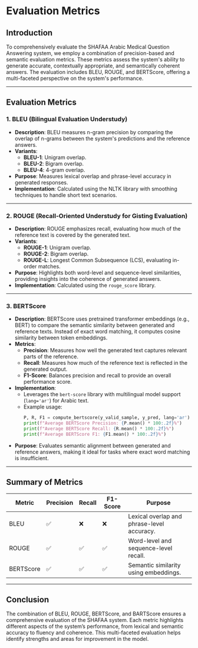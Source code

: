 # Evaluation Metrics

## Introduction
To comprehensively evaluate the SHAFAA Arabic Medical Question Answering system, we employ a combination of precision-based and semantic evaluation metrics. These metrics assess the system's ability to generate accurate, contextually appropriate, and semantically coherent answers. The evaluation includes BLEU, ROUGE, and BERTScore, offering a multi-faceted perspective on the system's performance.

---

## Evaluation Metrics

### 1. **BLEU (Bilingual Evaluation Understudy)**
- **Description**: BLEU measures n-gram precision by comparing the overlap of n-grams between the system's predictions and the reference answers.
- **Variants**:
  - **BLEU-1**: Unigram overlap.
  - **BLEU-2**: Bigram overlap.
  - **BLEU-4**: 4-gram overlap.
- **Purpose**: Measures lexical overlap and phrase-level accuracy in generated responses.
- **Implementation**: Calculated using the NLTK library with smoothing techniques to handle short text scenarios.

---

### 2. **ROUGE (Recall-Oriented Understudy for Gisting Evaluation)**
- **Description**: ROUGE emphasizes recall, evaluating how much of the reference text is covered by the generated text.
- **Variants**:
  - **ROUGE-1**: Unigram overlap.
  - **ROUGE-2**: Bigram overlap.
  - **ROUGE-L**: Longest Common Subsequence (LCS), evaluating in-order matches.
- **Purpose**: Highlights both word-level and sequence-level similarities, providing insights into the coherence of generated answers.
- **Implementation**: Calculated using the `rouge_score` library.

---

### 3. **BERTScore**
- **Description**: BERTScore uses pretrained transformer embeddings (e.g., BERT) to compare the semantic similarity between generated and reference texts. Instead of exact word matching, it computes cosine similarity between token embeddings.
- **Metrics**:
  - **Precision**: Measures how well the generated text captures relevant parts of the reference.
  - **Recall**: Measures how much of the reference text is reflected in the generated output.
  - **F1-Score**: Balances precision and recall to provide an overall performance score.
- **Implementation**:
  - Leverages the `bert-score` library with multilingual model support (`lang='ar'`) for Arabic text.
  - Example usage:
    ```python
    P, R, F1 = compute_bertscore(y_valid_sample, y_pred, lang='ar')
    print(f"Average BERTScore Precision: {P.mean() * 100:.2f}%")
    print(f"Average BERTScore Recall: {R.mean() * 100:.2f}%")
    print(f"Average BERTScore F1: {F1.mean() * 100:.2f}%")
    ```
- **Purpose**: Evaluates semantic alignment between generated and reference answers, making it ideal for tasks where exact word matching is insufficient.


---

## Summary of Metrics

| Metric     | Precision | Recall | F1-Score | Purpose                               |
|------------|-----------|--------|----------|---------------------------------------|
| BLEU       | ✅         | ❌      | ❌        | Lexical overlap and phrase-level accuracy. |
| ROUGE      | ✅         | ✅      | ✅        | Word-level and sequence-level recall. |
| BERTScore  | ✅         | ✅      | ✅        | Semantic similarity using embeddings. |

---

## Conclusion
The combination of BLEU, ROUGE, BERTScore, and BARTScore ensures a comprehensive evaluation of the SHAFAA system. Each metric highlights different aspects of the system’s performance, from lexical and semantic accuracy to fluency and coherence. This multi-faceted evaluation helps identify strengths and areas for improvement in the model.

